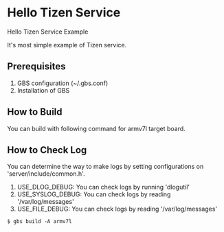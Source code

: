 # Hello Tizen Service
Hello Tizen Service Example

It's most simple example of Tizen service.

## Prerequisites

1. GBS configuration (~/.gbs.conf)
1. Installation of GBS

## How to Build
You can build with following command for armv7l target board.

## How to Check Log
You can determine the way to make logs by setting configurations on 'server/include/common.h'.

1. USE_DLOG_DEBUG: You can check logs by running 'dlogutil'
1. USE_SYSLOG_DEBUG: You can check logs by reading '/var/log/messages'
1. USE_FILE_DEBUG: You can check logs by reading '/var/log/messages'

<code>$ gbs build -A armv7l</code>
